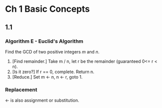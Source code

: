 # Ch 1 Basic Concepts

## 1.1

### Algorithm E - Euclid's Algorithm

Find the GCD of two positive integers *m* and *n*.

1. [Find remainder.] Take m / n, let r be the remainder (guaranteed 0<= r < n).
1. [Is it zero?] If r == 0, complete.  Return n.
1. [Reduce.] Set m <- n, n <- r, goto 1.

### Replacement

<- is also assignment or substitution.